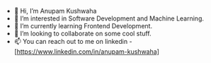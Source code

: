 - 👋 Hi, I’m Anupam Kushwaha
- 👀 I’m interested in Software Development and Machine Learning.
- 🌱 I’m currently learning Frontend Development.
- 💞️ I’m looking to collaborate on some cool stuff.
- 📫 You can reach out to me on linkedin - [https://www.linkedin.com/in/anupam-kushwaha]

<!---
anupam-kushwaha/anupam-kushwaha is a ✨ special ✨ repository because its `README.md` (this file) appears on your GitHub profile.
You can click the Preview link to take a look at your changes.
--->
